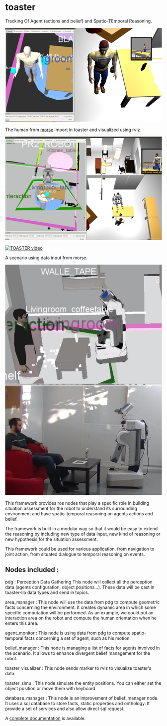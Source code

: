 toaster
=======

Tracking Of Agent (actions and belief) and Spatio-TEmporal Reasoning.


![TOASTER screenshot 1](doc/media/human.png)

The human from [morse](https://www.openrobots.org/morse/doc/stable/morse.html) import in toaster and visualized using rviz

[![TOASTER screenshot 2](doc/media/full.png)](http://www.youtube.com/watch?v=AVh9oEU2jJc)

[![TOASTER video](doc/media/toaster.gif)](https://www.youtube.com/watch?v=MTSwhmuiIDw)


A scenario using data input from morse.

![TOASTER screenshot 3](doc/media/real1.jpg)
![TOASTER screenshot 4](doc/media/real2.jpg)


This framework provides ros nodes that play a specific role in building situation assessment 
for the robot to understand its surrounding environment and have spatio-temporal reasoning on
agents actions and belief.

The framework is built in a modular way so that it would be easy to extend the reasoning
by including new type of data input, new kind of reasoning or new hypothesis for the situation
assessment.

This framework could be used for various application, from navigation to joint action,
from situated dialogue to temporal reasoning on events.


Nodes included :
----------------

pdg : Perception Data Gathering
This node will collect all the perception data (agents configuration, object positions...).
These data will be cast in toaster-lib data types and send in topics.

area_manager :
This node will use the data from pdg to compute geometric facts concerning the environment.
It creates dynamic area in which some specific computation will be performed.
As an example, we could put an interaction area on the robot and compute the human orientation when he enters this area.

agent_monitor :
This node is using data from pdg to compute spatio-temporal facts concerning a set of agent, such as his motion.

belief_manager :
This node is managing a list of facts for agents involved in the scenario.
It allows to enhance divergent belief management for the robot.

toaster_visualizer :
This node sends marker to rviz to visualize toaster's data.

toaster_simu :
This node simulate the entity positions. You can either set the object position or move them with keyboard

database_manager :
This node is an improvement of belief_manager node. It uses a sql database to store facts, static properties and onthology.
It provide a set of services and also allow direct sql request.

A [complete documentation](http://homepages.laas.fr/gmilliez/toaster/) is available.
